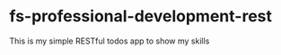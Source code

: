 fs-professional-development-rest
================================

This is my simple RESTful todos app to show my skills
